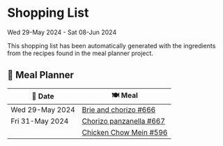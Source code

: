 # Shopping List

Wed 29-May 2024 - Sat 08-Jun 2024

This shopping list has been automatically generated with the ingredients from the recipes found in the meal planner project.

## 📅 Meal Planner

|📅 Date| 🍽️ Meal|
|----|----|
|Wed 29-May 2024|[Brie and chorizo #666](https://github.com/jcallaghan/The-Cookbook/issues/666)|
|Fri 31-May 2024|[Chorizo panzanella #667](https://github.com/jcallaghan/The-Cookbook/issues/667)|
||[Chicken Chow Mein #596](https://github.com/jcallaghan/The-Cookbook/issues/596)|
